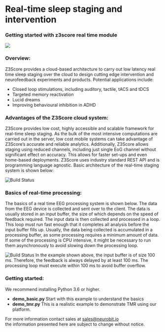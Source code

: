 # Real-time sleep staging and intervention
### Getting started with z3score real time module
![](realtime-scoring.gif)

### Overview:
Z3Score provides a cloud-based architecture to carry out low latency real time sleep staging over the cloud to design cutting edge intervention and neurofeedback experiments and products. Potential applications include:
 - Closed loop stimulations, including auditory, tactile, tACS and tDCS 
 - Targeted memory reactivation
 - Lucid dreams
 - Improving behavioural inhibition in ADHD

### Advantages of the Z3Score cloud system:

Z3Score provides low cost, highly accessible and scalable framework for real-time sleep staging. As the bulk of the most intensive computations are carried out in the server, low cost mobile systems can take advantage of Z3Score’s accurate and reliable analytics. Additionally, Z3Score allows staging using reduced channels, including just single EoG channel without significant effect on accuracy. This allows for faster set-ups and even home-based deployments. Z3Score uses industry standard REST API and is programming language agnostic. Basic architecture of the real-time staging system is shown below:

![Build Status](https://s3.amazonaws.com/www.neurobit.io/img/realtime/framework.png)

### Basics of real-time processing:

The basics of a real time EEG processing system is shown below. The data from the EEG device is collected and sent over to the client. The data is usually stored in an input buffer, the size of which depends on the speed of feedback required. The input data is then collected and processed in a loop. This loop must run fast enough that it completes all analysis before the input buffer fills up. Usually, the data being collected is accumulated in a processing buffer, as some processing requires a minimum amount of data. If some of the processing is CPU intensive, it might be necessary to run them asynchronously to avoid slowing down the processing loop. 

![Build Status](https://s3.amazonaws.com/www.neurobit.io/img/realtime/figures.png)
In the example shown above, the input buffer is of size 100 ms. Therefore, the feedback is always delayed by at least 100 ms. The processing loop must execute within 100 ms to avoid buffer overflow. 

### Getting started:
We recommend installing Python 3.6 or higher. 
 - **demo_basic.py** Start with this example to understand the basics
 - **demo_tmr.py** This is a realistic example to demonstrate TMR using our platform.

For more information contact sales at sales@neurobit.io  
the information presented here are subject to change without notice. 
